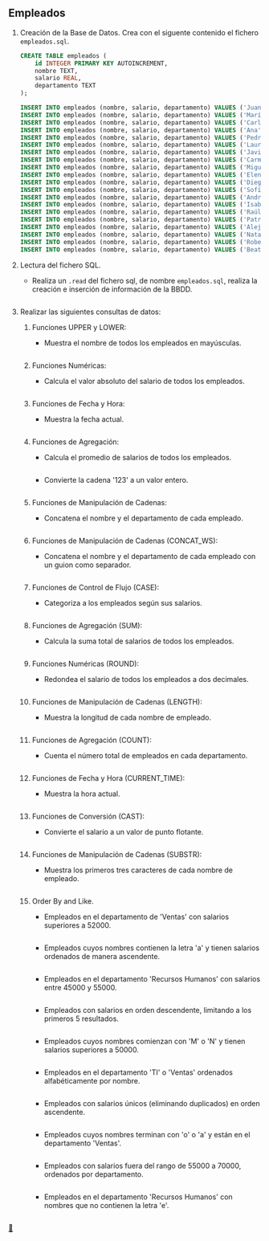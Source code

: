 ## Empleados

1. Creación de la Base de Datos.
    Crea con el siguente contenido el fichero `empleados.sql`.

    ```sql
    CREATE TABLE empleados (
        id INTEGER PRIMARY KEY AUTOINCREMENT,
        nombre TEXT,
        salario REAL,
        departamento TEXT
    );

    INSERT INTO empleados (nombre, salario, departamento) VALUES ('Juan', 50000, 'Ventas');
    INSERT INTO empleados (nombre, salario, departamento) VALUES ('María', 60000, 'TI');
    INSERT INTO empleados (nombre, salario, departamento) VALUES ('Carlos', 55000, 'Ventas');
    INSERT INTO empleados (nombre, salario, departamento) VALUES ('Ana', 48000, 'Recursos Humanos');
    INSERT INTO empleados (nombre, salario, departamento) VALUES ('Pedro', 70000, 'TI');
    INSERT INTO empleados (nombre, salario, departamento) VALUES ('Laura', 52000, 'Ventas');
    INSERT INTO empleados (nombre, salario, departamento) VALUES ('Javier', 48000, 'Recursos Humanos');
    INSERT INTO empleados (nombre, salario, departamento) VALUES ('Carmen', 65000, 'TI');
    INSERT INTO empleados (nombre, salario, departamento) VALUES ('Miguel', 51000, 'Ventas');
    INSERT INTO empleados (nombre, salario, departamento) VALUES ('Elena', 55000, 'Recursos Humanos');
    INSERT INTO empleados (nombre, salario, departamento) VALUES ('Diego', 72000, 'TI');
    INSERT INTO empleados (nombre, salario, departamento) VALUES ('Sofía', 49000, 'Ventas');
    INSERT INTO empleados (nombre, salario, departamento) VALUES ('Andrés', 60000, 'Recursos Humanos');
    INSERT INTO empleados (nombre, salario, departamento) VALUES ('Isabel', 53000, 'TI');
    INSERT INTO empleados (nombre, salario, departamento) VALUES ('Raúl', 68000, 'Ventas');
    INSERT INTO empleados (nombre, salario, departamento) VALUES ('Patricia', 47000, 'Recursos Humanos');
    INSERT INTO empleados (nombre, salario, departamento) VALUES ('Alejandro', 71000, 'TI');
    INSERT INTO empleados (nombre, salario, departamento) VALUES ('Natalia', 54000, 'Ventas');
    INSERT INTO empleados (nombre, salario, departamento) VALUES ('Roberto', 49000, 'Recursos Humanos');
    INSERT INTO empleados (nombre, salario, departamento) VALUES ('Beatriz', 63000, 'TI');
    ```
2. Lectura del fichero SQL.
    * Realiza un `.read` del fichero sql, de nombre `empleados.sql`, realiza la creación e inserción de información de la BBDD.

        ```sql
        
        ```
3. Realizar las siguientes consultas de datos:
    1. Funciones UPPER y LOWER:
        * Muestra el nombre de todos los empleados en mayúsculas.

            ```sql
            
            ```
    2. Funciones Numéricas:
        * Calcula el valor absoluto del salario de todos los empleados.

            ```sql
            
            ```
    3. Funciones de Fecha y Hora:
        * Muestra la fecha actual.

            ```sql
            
            ```
    4. Funciones de Agregación:
        * Calcula el promedio de salarios de todos los empleados.

            ```sql
            
            ```
        * Convierte la cadena '123' a un valor entero.

            ```sql
            
            ```
    5. Funciones de Manipulación de Cadenas:
        * Concatena el nombre y el departamento de cada empleado.

            ```sql
            
            ```
    6. Funciones de Manipulación de Cadenas (CONCAT_WS):
        * Concatena el nombre y el departamento de cada empleado con un guion como separador.

            ```sql
            
            ```
    7. Funciones de Control de Flujo (CASE):
        * Categoriza a los empleados según sus salarios.

            ```sql
            
            ```
    8. Funciones de Agregación (SUM):
        * Calcula la suma total de salarios de todos los empleados.

            ```sql
            
            ```
    9. Funciones Numéricas (ROUND):
        * Redondea el salario de todos los empleados a dos decimales.

            ```sql
            
            ```
    10. Funciones de Manipulación de Cadenas (LENGTH):
        * Muestra la longitud de cada nombre de empleado.

            ```sql
            
            ```
    11. Funciones de Agregación (COUNT):
        * Cuenta el número total de empleados en cada departamento.

            ```sql
            
            ```
    12. Funciones de Fecha y Hora (CURRENT_TIME):
        * Muestra la hora actual.

            ```sql
            
            ```
    13. Funciones de Conversión (CAST):
        * Convierte el salario a un valor de punto flotante.

            ```sql
            
            ```
    14. Funciones de Manipulación de Cadenas (SUBSTR):
        * Muestra los primeros tres caracteres de cada nombre de empleado.

            ```sql
            
            ```
    15. Order By and Like.
        * Empleados en el departamento de 'Ventas' con salarios superiores a 52000.

            ```sql
            
            ```
        * Empleados cuyos nombres contienen la letra 'a' y tienen salarios ordenados de manera ascendente.

            ```sql
            
            ```
        * Empleados en el departamento 'Recursos Humanos' con salarios entre 45000 y 55000.

            ```sql
            
            ```
        * Empleados con salarios en orden descendente, limitando a los primeros 5 resultados.

            ```sql
            
            ```
        * Empleados cuyos nombres comienzan con 'M' o 'N' y tienen salarios superiores a 50000.

            ```sql
            
            ```
        * Empleados en el departamento 'TI' o 'Ventas' ordenados alfabéticamente por nombre.

            ```sql
            
            ```
        * Empleados con salarios únicos (eliminando duplicados) en orden ascendente.

            ```sql
            
            ```
        * Empleados cuyos nombres terminan con 'o' o 'a' y están en el departamento 'Ventas'.

            ```sql
            
            ```
        * Empleados con salarios fuera del rango de 55000 a 70000, ordenados por departamento.

            ```sql
            
            ```
        * Empleados en el departamento 'Recursos Humanos' con nombres que no contienen la letra 'e'.

            ```sql
            
            ```

<link rel="stylesheet" href="./../../../README.css">
<a class="scrollup" href="#top">&#x1F53C</a>